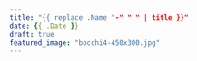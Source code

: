 ```yaml
---
title: "{{ replace .Name "-" " " | title }}"
date: {{ .Date }}
draft: true
featured_image: "bocchi4-450x300.jpg"
---
```


